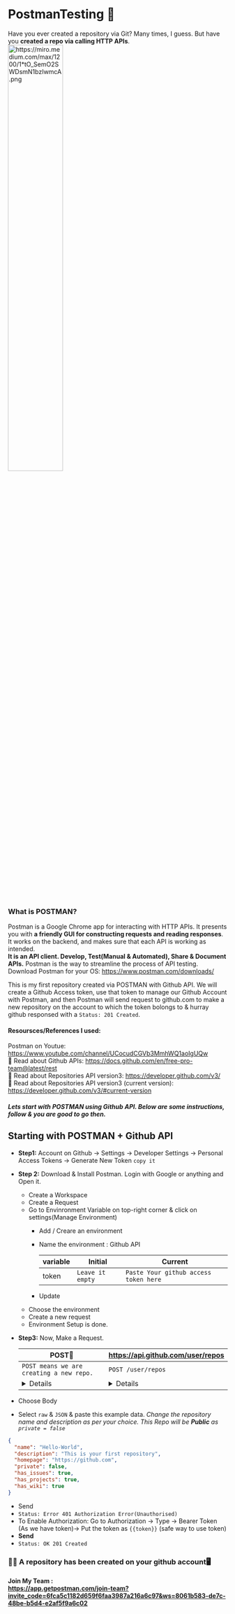 # PostmanTesting 🧪
Have you ever created a repository via Git? Many times, I guess. But have you **created a repo via calling HTTP APIs**.
<img src="https://miro.medium.com/max/1200/1*tO_SemO2SWDsmN1bzIwmcA.png" width="50%" alt="https://miro.medium.com/max/1200/1*tO_SemO2SWDsmN1bzIwmcA.png" hover="https://miro.medium.com/max/1200/1*tO_SemO2SWDsmN1bzIwmcA.png"></img>

### What is POSTMAN?
Postman is a Google Chrome app for interacting with HTTP APIs. It presents you with **a friendly GUI for constructing requests and reading responses**. It works on the backend, and makes sure that each API is working as intended.<br>
**It is an API client. 
Develop, Test(Manual & Automated), Share & Document APIs.**
Postman is the way to streamline the process of API testing.<br> Download Postman for your OS: https://www.postman.com/downloads/

This is my first repository created via POSTMAN with Github API. We will create a Github Access token, use that token to manage our Github Account with Postman, and then Postman will send request to github.com to make a new repository on the account to which the token bolongs to & hurray github responsed with a `Status: 201 Created`.

#### Resoursces/References I used: 
Postman on Youtue: https://www.youtube.com/channel/UCocudCGVb3MmhWQ1aoIgUQw <br>
📘 Read about Github APIs: https://docs.github.com/en/free-pro-team@latest/rest <br>
📘 Read about Repositories API version3: https://developer.github.com/v3/ <br>
📘 Read about Repositories API version3 (current version): https://developer.github.com/v3/#current-version

##### Lets start with POSTMAN using Github API. Below are some instructions, follow & you are good to go then.

## Starting with POSTMAN + Github API
- **Step1:** Account on Github -> Settings -> Developer Settings -> Personal Access Tokens -> Generate New Token `copy it`

- **Step 2:** Download & Install Postman. Login with Google or anything and Open it.
  - Create a Workspace
  - Create a Request
  - Go to Envinronment Variable on top-right corner & click on settings(Manage Environment)
      - Add / Creare an environment
      - Name the environment : Github API

          |  variable  |Initial  |Current|
          |----------------|------------------|-----------------|
          |token       |    `Leave it empty`   | `Paste Your github access token here`   |    

    - Update
  - Choose the environment
  - Create a new request
  - Environment Setup is done.

- **Step3:** Now, Make a Request.

  |    POST🔽 	| https://api.github.com/user/repos |
  | ---------------- |------------------|
  | `POST means we are creating a new repo.` | `POST /user/repos` |
  | <details>You can make requests to APIs in Postman. An API request allows you to retrieve data from a data source, or to send data. APIs run on web servers, and expose endpoints to support the operations client applications use to provide their functionality. <br> Each API request uses an HTTP method. The most common methods are  `GET`,  `POST`,  `PATCH`,  `PUT`, and  `DELETE`.<br> -   `GET`  methods retrieve data from an API. <br> -   `POST`  sends new data to an API. <br> -   `PATCH`  and  `PUT`  methods update existing data. <br> -   `DELETE`  removes existing data. <br><p>PUT means to change/update/modify something in existing data on the server and POST means to add new data to the server</p> <br> <img src="https://assets.postman.com/postman-docs/anatomy-of-a-request.png" width="80%"></details> | <details><p>Creates a new repository for the authenticated user.</p> </details> |


- Choose Body
- Select `raw` & `JSON` & paste this example data.
    _Change the repository name and description as per your choice. This Repo will be **Public** as `private = false`_

```json
{
  "name": "Hello-World",
  "description": "This is your first repository",
  "homepage": "https://github.com",
  "private": false,
  "has_issues": true,
  "has_projects": true,
  "has_wiki": true
}
```

- Send
- ```Status: Error 401 Authorization Error(Unauthorised)```
- To Enable Authorization: Go to Authorization -> Type -> Bearer Token (As we have token)-> Put the token as  `{{token}}` (safe way to use token)
- **Send**
- ```Status: OK 201 Created```

### 🎊✨ A repository has been created on your github account🖥


#### Join My Team : <br> https://app.getpostman.com/join-team?invite_code=6fca5c1182d659f6faa3987a216a6c97&ws=8061b583-de7c-48be-b5d4-e2af5f9a6c02
